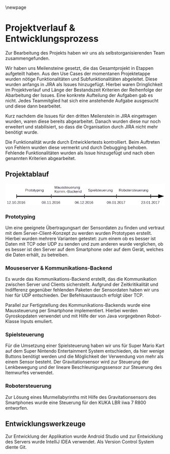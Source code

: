 
\newpage
# Projektverlauf & Entwicklungsprozess
Zur Bearbeitung des Projekts haben wir uns als selbstorganisierenden Team zusammengefunden.

Wir haben uns Meilensteine gesetzt, die das Gesamtprojekt in Etappen aufgeteilt haben.
Aus den Use Cases der momentanen Projektetappe wurden nötige Funktionalitäten und Subfunktionalitäten abgeleitet.
Diese wurden anfangs in JIRA als Issues hinzugefügt. Hierbei waren Dringlichkeit im Projektverlauf und Länge der Bestandszeit Kriterien der Reihenfolge der Abarbeitung der Issues.
Eine konkrete Aufteilung der Aufgaben gab es nicht. Jedes Teammitglied hat sich eine anstehende Aufgabe ausgesucht und diese dann bearbeitet.

Kurz nachdem die Issues für den dritten Meilenstein in JIRA eingetragen wurden, waren diese bereits abgearbeitet. 
Danach wurden diese nur noch erweitert und stabilisiert, so dass die Organisation durch JIRA nicht mehr benötigt wurde.

Die Funktionalität wurde durch Entwicklertests kontrolliert. Beim Auftreten von Fehlern wurden diese vermerkt und durch Debugging behoben.
Fehlende Funktionalitäten wurden als Issue hinzugefügt und nach oben genannten Kriterien abgearbeitet.

## Projektablauf
![Entwicklungszeitstrahl](Timeline.png)


### Prototyping
Um eine geeignete Übertragungsart der Sensordaten zu finden und vertraut mit dem Server-Client-Konzept zu werden wurden Prototypen erstellt.
Hierbei wurden mehrere Varianten getestet: zum einem ob es besser ist Daten mit TCP oder UDP zu senden und zum anderen wurde verglichen, ob es besser ist den Server auf dem Smartphone oder auf dem Gerät, welches die Daten erhält, zu betreiben.


### Mouseserver & Kommunikations-Backend
Es wurde das Kommunikations-Backend erstellt, das die Kommunikation zwischen Server und Clients sicherstellt. Aufgrund der Zeitkritikalität und Indifferenz gegenüber fehlenden Paketen der Sensordaten haben wir uns hier für UDP entschieden. Der Befehlsaustausch erfolgt über TCP.

Parallel zur Fertigstellung des Kommunikations-Backends wurde eine Maussteuerung per Smartphone implementiert. Hierbei werden Gyroskopdaten verwendet und mit Hilfe der von Java vorgegebnen Robot-Klasse Inputs emuliert.


### Spielsteuerung
Für die Umsetzung einer Spielsteuerung haben wir uns für Super Mario Kart auf dem Super Nintendo Entertainment System entschieden, da hier wenige Buttons benötigt werden und die Möglichkeit der Verwendung von mehr als einem Sensor besteht.
Der Gravitationsensor wird zur Steuerung der Lenkbewegung und der lineare Beschleunigungssensor zur Steuerung des Itemwurfes verwendet.

### Robotersteuerung
Zur Lösung eines Murmellabyrinths mit Hilfe des Gravitationsensors des Smartphones wurde eine Steuerung für den KUKA LBR iiwa 7 R800 entworfen.



## Entwicklungswerkzeuge
Zur Entwicklung der Applikation wurde Android Studio und zur Entwicklung des Servers wurde IntelliJ IDEA verwendet. Als Version Control System diente Git.


